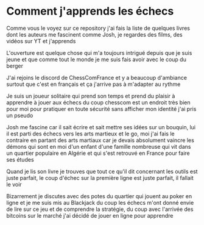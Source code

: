 # Comment j'apprends les échecs

Comme vous le voyez sur ce repository j'ai fais la liste de quelques livres dont les auteurs me fascinent comme Josh, je regardes des films, des vidéos sur YT et j'apprends

L'ouverture est quelque chose qui m'a toujours intrigué depuis que je suis jeune et que comme tout le monde je me suis fais avoir avec le coup du berger

J'ai rejoins le discord de ChessComFrance et y a beaucoup d'ambiance surtout que c'est en français et ça j'arrive pas à m'adapter au rythme

Je suis un joueur solitaire qui prend son temps et prend du plaisir à apprendre à jouer aux échecs du coup chesscom est un endroit très bien pour moi pour pratiquer en toute sécurité sans afficher mon identité j'ai pris un pseudo 

Josh me fascine car il sait écrire et sait mettre ses idées sur un bouquin, lui il est parti des échecs vers les arts martieux et le go, moi j'ai fais le contraire en partant des arts martiaux car je devais absolument vaincre les démons qui sont en moi d'un enfant d'une famille nombreuse qui vit dans un quartier populaire en Algérie et qui s'est retrouvé en France pour faire ses études

Quand je lis son livre je trouves que tout ce qu'il dit concernant les outils est juste parfait, le coup d'échec sur la première ligne est juste parfait, il fallait le voir

Bizarrement je discutes avec des potes du quartier qui jouent au poker en ligne et je me suis mis au Blackjack du coup les échecs m'ont donné envie de lire sur ce jeu et de comprendre la stratégie, du coup avec l'arrivée des bitcoins sur le marché j'ai décidé de jouer en ligne pour apprendre
